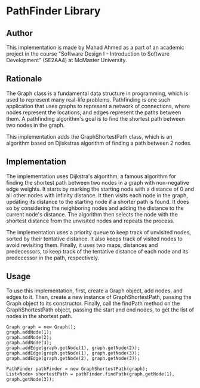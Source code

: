 # PathFinder Library

## Author

This implementation is made by Mahad Ahmed as a part of an academic project in the course "Software Design I - Introduction to Software Development" (SE2AA4) at McMaster University.

## Rationale

The Graph class is a fundamental data structure in programming, which is used to represent many real-life problems. Pathfinding is one such application that uses graphs to represent a network of connections, where nodes represent the locations, and edges represent the paths between them. A pathfinding algorithm's goal is to find the shortest path between two nodes in the graph.

This implementation adds the GraphShortestPath class, which is an algorithm based on Djiskstras algorithm of finding a path between 2 nodes.

## Implementation

The implementation uses Dijkstra's algorithm, a famous algorithm for finding the shortest path between two nodes in a graph with non-negative edge weights. It starts by marking the starting node with a distance of 0 and all other nodes with infinity distance. It then visits each node in the graph, updating its distance to the starting node if a shorter path is found. It does so by considering the neighboring nodes and adding the distance to the current node's distance. The algorithm then selects the node with the shortest distance from the unvisited nodes and repeats the process.

The implementation uses a priority queue to keep track of unvisited nodes, sorted by their tentative distance. It also keeps track of visited nodes to avoid revisiting them. Finally, it uses two maps, distances and predecessors, to keep track of the tentative distance of each node and its predecessor in the path, respectively.

## Usage

To use this implementation, first, create a Graph object, add nodes, and edges to it. Then, create a new instance of GraphShortestPath, passing the Graph object to its constructor. Finally, call the findPath method on the GraphShortestPath object, passing the start and end nodes, to get the list of nodes in the shortest path.

```
Graph graph = new Graph();
graph.addNode(1);
graph.addNode(2);
graph.addNode(3);
graph.addEdge(graph.getNode(1), graph.getNode(2));
graph.addEdge(graph.getNode(1), graph.getNode(3));
graph.addEdge(graph.getNode(2), graph.getNode(3));

PathFinder pathFinder = new GraphShortestPath(graph);
List<Node> shortestPath = pathFinder.findPath(graph.getNode(1), graph.getNode(3));
```